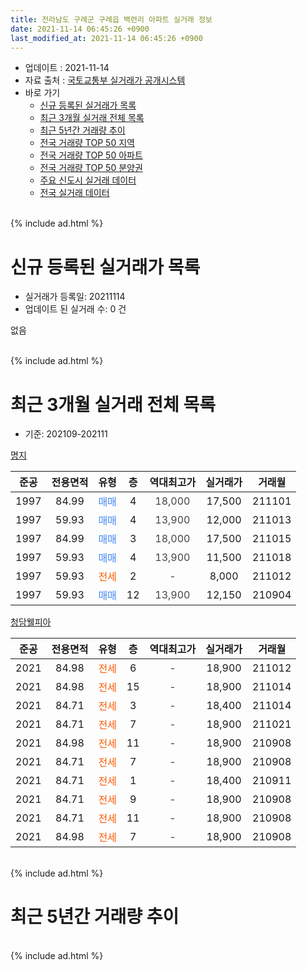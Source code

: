 ```yaml
---
title: 전라남도 구례군 구례읍 백련리 아파트 실거래 정보
date: 2021-11-14 06:45:26 +0900
last_modified_at: 2021-11-14 06:45:26 +0900
---
```


* 업데이트 : 2021-11-14
* 자료 출처 : [국토교통부 실거래가 공개시스템](http://rt.molit.go.kr)
* 바로 가기
    * [신규 등록된 실거래가 목록](#신규-등록된-실거래가-목록)
    * [최근 3개월 실거래 전체 목록](#최근-3개월-실거래-전체-목록)
    * [최근 5년간 거래량 추이](#최근-5년간-거래량-추이)
    * [전국 거래량 TOP 50 지역](https://inasie.github.io/apt-trade-info/최근-3개월-전국에서-가장-거래가-많이-발생한-지역)
    * [전국 거래량 TOP 50 아파트](https://inasie.github.io/apt-trade-info/최근-3개월-전국에서-가장-거래가-많이-발생한-아파트)
    * [전국 거래량 TOP 50 분양권](https://inasie.github.io/apt-trade-info/최근-3개월-전국에서-가장-거래가-많이-발생한-분양권)
    * [주요 신도시 실거래 데이터](https://inasie.github.io/apt-trade-info/주요-신도시)
    * [전국 실거래 데이터](https://inasie.github.io/apt-trade-info/전국)
<br>
{% include ad.html %}
<br>

# 신규 등록된 실거래가 목록
* 실거래가 등록일: 20211114
* 업데이트 된 실거래 수: 0 건

없음

<br>
{% include ad.html %}
<br>

# 최근 3개월 실거래 전체 목록
* 기준: 202109-202111


[명지](https://search.naver.com/search.naver?query=%EC%A0%84%EB%9D%BC%EB%82%A8%EB%8F%84+%EA%B5%AC%EB%A1%80%EA%B5%B0+%EA%B5%AC%EB%A1%80%EC%9D%8D+%EB%B0%B1%EB%A0%A8%EB%A6%AC+%EB%AA%85%EC%A7%80)

|준공|전용면적|유형|층|역대최고가|실거래가|거래월|
|:---:|:---:|:---:|:---:|:---:|:---:|:---:|
|1997|84.99|<span style="color:#4285f3">매매</span>|4|<span style="color:#444444">18,000</span>|17,500|211101|
|1997|59.93|<span style="color:#4285f3">매매</span>|4|<span style="color:#444444">13,900</span>|12,000|211013|
|1997|84.99|<span style="color:#4285f3">매매</span>|3|<span style="color:#444444">18,000</span>|17,500|211015|
|1997|59.93|<span style="color:#4285f3">매매</span>|4|<span style="color:#444444">13,900</span>|11,500|211018|
|1997|59.93|<span style="color:#ff5a00">전세</span>|2|<span style="color:#444444">-</span>|8,000|211012|
|1997|59.93|<span style="color:#4285f3">매매</span>|12|<span style="color:#444444">13,900</span>|12,150|210904|

[청담웰피아](https://search.naver.com/search.naver?query=%EC%A0%84%EB%9D%BC%EB%82%A8%EB%8F%84+%EA%B5%AC%EB%A1%80%EA%B5%B0+%EA%B5%AC%EB%A1%80%EC%9D%8D+%EB%B0%B1%EB%A0%A8%EB%A6%AC+%EC%B2%AD%EB%8B%B4%EC%9B%B0%ED%94%BC%EC%95%84)

|준공|전용면적|유형|층|역대최고가|실거래가|거래월|
|:---:|:---:|:---:|:---:|:---:|:---:|:---:|
|2021|84.98|<span style="color:#ff5a00">전세</span>|6|<span style="color:#444444">-</span>|18,900|211012|
|2021|84.98|<span style="color:#ff5a00">전세</span>|15|<span style="color:#444444">-</span>|18,900|211014|
|2021|84.71|<span style="color:#ff5a00">전세</span>|3|<span style="color:#444444">-</span>|18,400|211014|
|2021|84.71|<span style="color:#ff5a00">전세</span>|7|<span style="color:#444444">-</span>|18,900|211021|
|2021|84.98|<span style="color:#ff5a00">전세</span>|11|<span style="color:#444444">-</span>|18,900|210908|
|2021|84.71|<span style="color:#ff5a00">전세</span>|7|<span style="color:#444444">-</span>|18,900|210908|
|2021|84.71|<span style="color:#ff5a00">전세</span>|1|<span style="color:#444444">-</span>|18,400|210911|
|2021|84.71|<span style="color:#ff5a00">전세</span>|9|<span style="color:#444444">-</span>|18,900|210908|
|2021|84.71|<span style="color:#ff5a00">전세</span>|11|<span style="color:#444444">-</span>|18,900|210908|
|2021|84.98|<span style="color:#ff5a00">전세</span>|7|<span style="color:#444444">-</span>|18,900|210908|


<br>
{% include ad.html %}
<br>

# 최근 5년간 거래량 추이


<div style="width:100%;">
    <canvas id="deal_progress" height="200"></canvas>
</div>

<script>
new Chart(document.getElementById("deal_progress"), {
    type: 'line',
    data: {
        labels: ['201611','201612','201701','201702','201703','201704','201705','201706','201707','201708','201709','201710','201711','201712','201801','201802','201803','201804','201805','201806','201807','201808','201809','201810','201811','201812','201901','201902','201903','201904','201905','201906','201907','201908','201909','201910','201911','201912','202001','202002','202003','202004','202005','202006','202007','202008','202009','202010','202011','202012','202101','202102','202103','202104','202105','202106','202107','202108','202109','202110','202111'],
        datasets: [{
            label: '매매',
            pointRadius: 1,
            data: [1, 1, 0, 1, 1, 3, 1, 0, 1, 0, 1, 1, 0, 1, 1, 1, 2, 1, 0, 0, 1, 1, 0, 1, 1, 2, 0, 3, 1, 0, 4, 2, 1, 0, 3, 3, 1, 0, 1, 3, 3, 1, 2, 1, 1, 2, 1, 0, 2, 1, 1, 2, 0, 4, 2, 0, 2, 4, 1, 3, 1],
            borderColor: "rgba(255, 201, 14, 1)",
            backgroundColor: "rgba(255, 201, 14, 0.5)",
            fill: false,
            lineTension: 0
        },{
            label: '전월세',
            pointRadius: 1,
            data: [0, 0, 0, 0, 0, 0, 0, 0, 0, 0, 0, 0, 0, 0, 0, 1, 0, 0, 0, 0, 0, 0, 0, 0, 0, 1, 0, 1, 0, 0, 0, 0, 0, 0, 0, 0, 0, 0, 1, 0, 0, 0, 0, 0, 0, 0, 0, 0, 0, 0, 0, 0, 0, 0, 4, 0, 1, 2, 6, 5, 0],
            borderColor: "rgba(0, 141, 185, 1)",
            backgroundColor: "rgba(0, 141, 185, 0.5)",
            fill: false,
            lineTension: 0
        }
        ]
    },
    options: {
        responsive: true,
        title: {
            display: false
        },
        tooltips: {
            mode: 'index',
            intersect: false
        },
        hover: {
            mode: 'nearest',
            intersect: true
        },
        scales: {
            xAxes: [{
                display: true,
                scaleLabel: {
                    display: true,
                    labelString: '년/월'
                }
            }],
            yAxes: [{
                display: true,
                ticks: {
                    suggestedMin: 0,
                },
                scaleLabel: {
                    display: true,
                    labelString: '실거래 수'
                }
            }]
        }
    }
});

</script>


<br>
{% include ad.html %}
<br>

